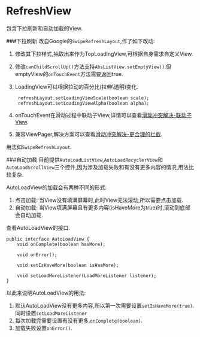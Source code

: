 # RefreshView

包含下拉刷新和自动加载的View.

###下拉刷新
改自Google的`SwipeRefreshLayout`,作了如下改动:

1. 修改其下拉样式,抽取出来作为TopLoadingView,可根据自身需求自定义View.
2. 修改`canChildScrollUp()`方法支持`AbsListView.setEmptyView()`.但emptyView的`onTouchEvent`方法需要返回true.
3. LoadingView可以根据拉动的百分比(拉伸\透明)变化.

		refreshLayout.setLoadingViewScale(boolean scale);
		refreshLayout.setLoadingViewAlpha(boolean alpha);
	
4. onTouchEvent在滑动过程中联动子View,详情可以查看[滑动冲突解决-联动子View](http://niorgai.github.io/2015/10/12/%E6%BB%91%E5%8A%A8%E5%86%B2%E7%AA%81%E8%A7%A3%E5%86%B3-%E8%81%94%E5%8A%A8%E5%AD%90View/).
5. 兼容ViewPager,解决方案可以查看[滑动冲突解决-更合理的拦截](http://niorgai.github.io/2015/10/15/%E6%BB%91%E5%8A%A8%E5%86%B2%E7%AA%81%E8%A7%A3%E5%86%B3-%E6%9B%B4%E5%90%88%E7%90%86%E7%9A%84%E6%8B%A6%E6%88%AA/).

用法如`SwipeRefreshLayout`.

###自动加载
目前提供`AutoLoadListView`,`AutoLoadRecyclerView`和`AutoLoadScrollView`三个控件,因为涉及加载失败和有没有更多内容的情况,用法比较复杂.

AutoLoadView的加载会有两种不同的形式:

1. 点击加载: 当View没有填满屏幕时,此时View无法滚动,所以需要点击加载.
2. 自动加载: 当View填满屏幕且有更多内容(isHaveMore为true)时,滚动到底部会自动加载.

查看AutoLoadView的接口.

	public interface AutoLoadView {
        void onComplete(boolean hasMore);

        void onError();

        void setIsHaveMore(boolean isHasMore);

        void setLoadMoreListener(LoadMoreListener listener);
    }
    
以此来说明AutoLoadView的用法:
    
1. 默认AutoLoadView没有更多内容,所以第一次需要设置`setIsHaveMore(true)`.同时设置`setLoadMoreListener`
2. 每次加载完需要设置有没有更多.`onComplete(boolean)`.
3. 加载失败设置`onError()`.